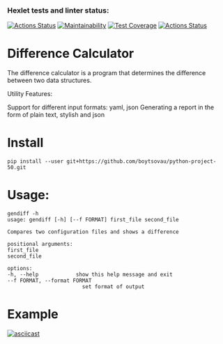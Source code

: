 ### Hexlet tests and linter status:
[![Actions Status](https://github.com/boytsovau/python-project-50/workflows/hexlet-check/badge.svg)](https://github.com/boytsovau/python-project-50/actions)
[![Maintainability](https://api.codeclimate.com/v1/badges/0b02ed0c2f70e55fb3d0/maintainability)](https://codeclimate.com/github/boytsovau/python-project-50/maintainability)
[![Test Coverage](https://api.codeclimate.com/v1/badges/0b02ed0c2f70e55fb3d0/test_coverage)](https://codeclimate.com/github/boytsovau/python-project-50/test_coverage)
[![Actions Status](https://github.com/boytsovau/python-project-50/workflows/test/badge.svg)](https://github.com/boytsovau/python-project-50/actions)

# Difference Calculator


The difference calculator is a program that determines the difference between two data structures.

Utility Features:

Support for different input formats: yaml, json
Generating a report in the form of plain text, stylish and json

# Install

    pip install --user git+https://github.com/boytsovau/python-project-50.git

# Usage:

    gendiff -h
    usage: gendiff [-h] [--f FORMAT] first_file second_file

    Compares two configuration files and shows a difference

    positional arguments:
    first_file
    second_file

    options:
    -h, --help            show this help message and exit
    --f FORMAT, --format FORMAT
                            set format of output



# Example

[![asciicast](https://asciinema.org/a/599583.svg)](https://asciinema.org/a/599583)

